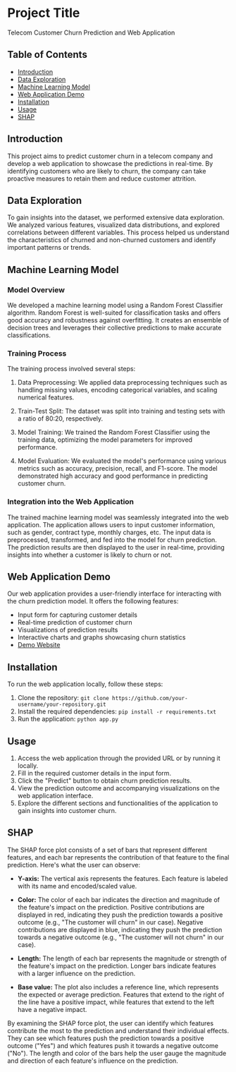 # Project Title

Telecom Customer Churn Prediction and Web Application

## Table of Contents

- [Introduction](#introduction)
- [Data Exploration](#data-exploration)
- [Machine Learning Model](#machine-learning-model)
- [Web Application Demo](#web-application-demo)
- [Installation](#installation)
- [Usage](#usage)
- [SHAP](#shap)

## Introduction

This project aims to predict customer churn in a telecom company and develop a web application to showcase the predictions in real-time. By identifying customers who are likely to churn, the company can take proactive measures to retain them and reduce customer attrition.

## Data Exploration

To gain insights into the dataset, we performed extensive data exploration. We analyzed various features, visualized data distributions, and explored correlations between different variables. This process helped us understand the characteristics of churned and non-churned customers and identify important patterns or trends.

## Machine Learning Model

### Model Overview

We developed a machine learning model using a Random Forest Classifier algorithm. Random Forest is well-suited for classification tasks and offers good accuracy and robustness against overfitting. It creates an ensemble of decision trees and leverages their collective predictions to make accurate classifications.

### Training Process

The training process involved several steps:

1. Data Preprocessing: We applied data preprocessing techniques such as handling missing values, encoding categorical variables, and scaling numerical features.

2. Train-Test Split: The dataset was split into training and testing sets with a ratio of 80:20, respectively.

3. Model Training: We trained the Random Forest Classifier using the training data, optimizing the model parameters for improved performance.

4. Model Evaluation: We evaluated the model's performance using various metrics such as accuracy, precision, recall, and F1-score. The model demonstrated high accuracy and good performance in predicting customer churn.

### Integration into the Web Application

The trained machine learning model was seamlessly integrated into the web application. The application allows users to input customer information, such as gender, contract type, monthly charges, etc. The input data is preprocessed, transformed, and fed into the model for churn prediction. The prediction results are then displayed to the user in real-time, providing insights into whether a customer is likely to churn or not.

## Web Application Demo

Our web application provides a user-friendly interface for interacting with the churn prediction model. It offers the following features:

- Input form for capturing customer details
- Real-time prediction of customer churn
- Visualizations of prediction results
- Interactive charts and graphs showcasing churn statistics
- [Demo Website](https://customer-churn-predictor.onrender.com/)

## Installation

To run the web application locally, follow these steps:

1. Clone the repository: `git clone https://github.com/your-username/your-repository.git`
2. Install the required dependencies: `pip install -r requirements.txt`
3. Run the application: `python app.py`

## Usage

1. Access the web application through the provided URL or by running it locally.
2. Fill in the required customer details in the input form.
3. Click the "Predict" button to obtain churn prediction results.
4. View the prediction outcome and accompanying visualizations on the web application interface.
5. Explore the different sections and functionalities of the application to gain insights into customer churn.

## SHAP

The SHAP force plot consists of a set of bars that represent different features, and each bar represents the contribution of that feature to the final prediction. Here's what the user can observe:

- **Y-axis:** The vertical axis represents the features. Each feature is labeled with its name and encoded/scaled value.

- **Color:** The color of each bar indicates the direction and magnitude of the feature's impact on the prediction. Positive contributions are displayed in red, indicating they push the prediction towards a positive outcome (e.g., "The customer will churn" in our case). Negative contributions are displayed in blue, indicating they push the prediction towards a negative outcome (e.g., "The customer will not churn" in our case).

- **Length:** The length of each bar represents the magnitude or strength of the feature's impact on the prediction. Longer bars indicate features with a larger influence on the prediction.

- **Base value:** The plot also includes a reference line, which represents the expected or average prediction. Features that extend to the right of the line have a positive impact, while features that extend to the left have a negative impact.

By examining the SHAP force plot, the user can identify which features contribute the most to the prediction and understand their individual effects. They can see which features push the prediction towards a positive outcome ("Yes") and which features push it towards a negative outcome ("No"). The length and color of the bars help the user gauge the magnitude and direction of each feature's influence on the prediction.



